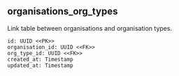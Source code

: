 ## organisations_org_types

Link table between organisations and organisation types.

```
id: UUID <<PK>>
organisation_id: UUID <<FK>>
org_type_id: UUID <<FK>>
created_at: Timestamp
updated_at: Timestamp
```